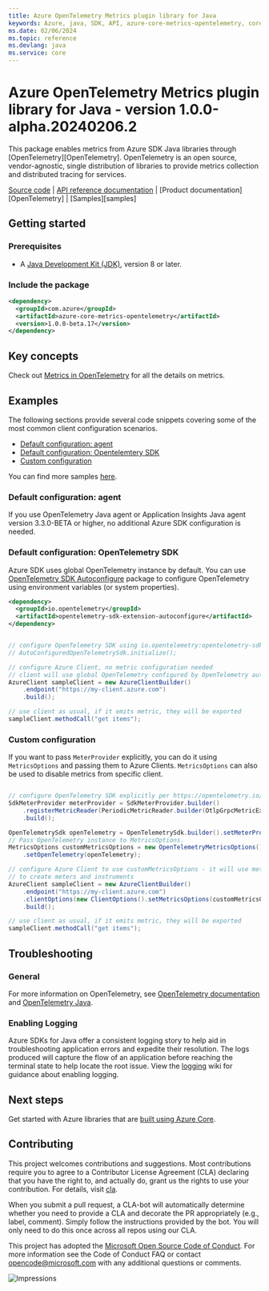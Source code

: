 ```yaml
---
title: Azure OpenTelemetry Metrics plugin library for Java
keywords: Azure, java, SDK, API, azure-core-metrics-opentelemetry, core
ms.date: 02/06/2024
ms.topic: reference
ms.devlang: java
ms.service: core
---
```

# Azure OpenTelemetry Metrics plugin library for Java - version 1.0.0-alpha.20240206.2 


This package enables  metrics from Azure SDK Java libraries through [OpenTelemetry][OpenTelemetry]. OpenTelemetry is an open source, vendor-agnostic, single distribution of libraries to provide metrics collection and distributed tracing for services.

[Source code][source_code] | [API reference documentation][api_documentation] | [Product
documentation][OpenTelemetry] | [Samples][samples]

## Getting started

### Prerequisites

- A [Java Development Kit (JDK)][jdk_link], version 8 or later.

### Include the package

[//]: # ({x-version-update-start;com.azure:azure-core-metrics-opentelemetry;current})
```xml
<dependency>
  <groupId>com.azure</groupId>
  <artifactId>azure-core-metrics-opentelemetry</artifactId>
  <version>1.0.0-beta.17</version>
</dependency>
```
[//]: # ({x-version-update-end})

## Key concepts

Check out [Metrics in OpenTelemetry](https://opentelemetry.io/docs/concepts/signals/metrics/) for all the details on metrics. 

## Examples

The following sections provide several code snippets covering some of the most common client configuration scenarios.

- [Default configuration: agent](#default-configuration-agent)
- [Default configuration: Opentelemtery SDK](#default-configuration-agent)
- [Custom configuration](#custom-configuration)

You can find more samples [here](https://github.com/Azure/azure-sdk-for-java/blob/main/sdk/core/azure-core-metrics-opentelemetry/src/samples/).

### Default configuration: agent

If you use OpenTelemetry Java agent or Application Insights Java agent version 3.3.0-BETA or higher, no additional Azure SDK configuration is needed.

### Default configuration: OpenTelemetry SDK

Azure SDK uses global OpenTelemetry instance by default. You can use [OpenTelemetry SDK Autoconfigure](https://github.com/open-telemetry/opentelemetry-java/blob/main/sdk-extensions/autoconfigure/README.md)
package to configure OpenTelemetry using environment variables (or system properties).

```xml
<dependency>
  <groupId>io.opentelemetry</groupId>
  <artifactId>opentelemetry-sdk-extension-autoconfigure</artifactId>
</dependency>
```


```java readme-sample-defaultConfiguration

// configure OpenTelemetry SDK using io.opentelemetry:opentelemetry-sdk-extension-autoconfigure
// AutoConfiguredOpenTelemetrySdk.initialize();

// configure Azure Client, no metric configuration needed
// client will use global OpenTelemetry configured by OpenTelemetry autoconfigure package.
AzureClient sampleClient = new AzureClientBuilder()
    .endpoint("https://my-client.azure.com")
    .build();

// use client as usual, if it emits metric, they will be exported
sampleClient.methodCall("get items");

```

### Custom configuration

If you want to pass `MeterProvider` explicitly, you can do it using `MetricsOptions` and passing them to Azure Clients. `MetricsOptions` can also be used to disable metrics from specific client. 

```java readme-sample-customConfiguration

// configure OpenTelemetry SDK explicitly per https://opentelemetry.io/docs/instrumentation/java/manual/
SdkMeterProvider meterProvider = SdkMeterProvider.builder()
    .registerMetricReader(PeriodicMetricReader.builder(OtlpGrpcMetricExporter.builder().build()).build())
    .build();

OpenTelemetrySdk openTelemetry = OpenTelemetrySdk.builder().setMeterProvider(meterProvider).build();
// Pass OpenTelemetry instance to MetricsOptions.
MetricsOptions customMetricsOptions = new OpenTelemetryMetricsOptions()
    .setOpenTelemetry(openTelemetry);

// configure Azure Client to use customMetricsOptions - it will use meterProvider
// to create meters and instruments
AzureClient sampleClient = new AzureClientBuilder()
    .endpoint("https://my-client.azure.com")
    .clientOptions(new ClientOptions().setMetricsOptions(customMetricsOptions))
    .build();

// use client as usual, if it emits metric, they will be exported
sampleClient.methodCall("get items");

```

## Troubleshooting

### General

For more information on OpenTelemetry, see [OpenTelemetry documentation](https://opentelemetry.io/docs/instrumentation/java/getting-started/) and [OpenTelemetry Java](https://github.com/open-telemetry/opentelemetry-java).

### Enabling Logging

Azure SDKs for Java offer a consistent logging story to help aid in troubleshooting application errors and expedite
their resolution. The logs produced will capture the flow of an application before reaching the terminal state to help
locate the root issue. View the [logging][logging] wiki for guidance about enabling logging.

## Next steps

Get started with Azure libraries that are [built using Azure Core](https://azure.github.io/azure-sdk/releases/latest/#java).

## Contributing

This project welcomes contributions and suggestions. Most contributions require you to agree to a Contributor License Agreement (CLA) declaring that you have the right to, and actually do, grant us the rights to use your contribution. For details, visit [cla](https://cla.microsoft.com).

When you submit a pull request, a CLA-bot will automatically determine whether you need to provide a CLA and decorate the PR appropriately (e.g., label, comment). Simply follow the instructions provided by the bot. You will only need to do this once across all repos using our CLA.

This project has adopted the [Microsoft Open Source Code of Conduct](https://opensource.microsoft.com/codeofconduct/). For more information see the Code of Conduct FAQ or contact opencode@microsoft.com with any additional questions or comments.

<!-- Links -->
[api_documentation]: https://aka.ms/java-docs
[context]: https://github.com/Azure/azure-sdk-for-java/blob/main/sdk/core/azure-core/src/main/java/com/azure/core/util/Context.java
[jdk_link]: /java/azure/jdk/?view=azure-java-stable
[logging]: https://github.com/Azure/azure-sdk-for-java/wiki/Logging-with-Azure-SDK
[source_code]: https://github.com/Azure/azure-sdk-for-java/blob/main/sdk/core/azure-core-metrics-opentelemetry/src/

![Impressions](https://azure-sdk-impressions.azurewebsites.net/api/impressions/azure-sdk-for-java%2Fsdk%2Fcore%2Fazure-core-metrics-opentelemetry%2FREADME.png)

